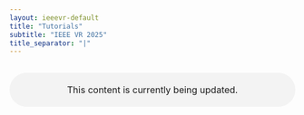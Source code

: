 ```yaml
---
layout: ieeevr-default
title: "Tutorials"
subtitle: "IEEE VR 2025"
title_separator: "|"
---
```

<script type="text/javascript">
    $(document).ready(function(){
		var email = ""; 
		var domain = "ieeevr.org"; 

	    email = "tutorials2025"; 		
		$(".tutorials").html("<span class='text-nowrap'><a href=javascript:location='" + "mail" + "to:" + email + "@" + domain + "'><i class='fas fa-fw fa-envelope-square emailIconSm' style=''></i><i class='emailTextSm'>" + email + "@" + domain + "</a></i></span>");            
	});
</script>
<p style="width:100%; margin: 30px auto; padding: 20px 0; text-align:center; font-size:1rem; border-radius: 30px; background-color: #f3f3f3">This content is currently being updated.</p>
<div style="display:none">
<div>
    <h1 id="cfp-tutorials"> Call for Tutorials<div class="floatRight"><span class="tutorials"></span></div></h1>
    <p>
        <strong style="color: black">IEEE VR 2025: The 32<sup>nd</sup> IEEE Conference on Virtual Reality and 3D User Interfaces</strong><br />
            March 8-12, 2025 | Saint-Malo, France 
    </p>
</div>
    
<div>
   <h2 id="important-dates"> Important Dates </h2>
   <p>
   Each deadline is 23:59:59 AoE (Anywhere on Earth) == GMT/UTC-12:00 on the stated day, no matter where the submitter is located.
   </p>
    <ul>
        <li><s><b>January 07, 2025:</b> Tutorial submissions due (AOE)</s></li>
        <li><s><b>January 14, 2025:</b> Acceptance notification</s></li>
        <li><s><b>January 21, 2025:</b> Advance program descriptions for IEEE VR 2025 website due</s></li>
    </ul>
    <h2 id="overview">Overview</h2>
    <p>
        Tutorials are an excellent opportunity to offer education in topics in our field for both novice and experienced researchers. We invite members of our community to submit proposals for 90-minute or half-day tutorials. We anticipate that both tutorials and workshops will be presented during in the first two days of the conference. Presenters and/or instructors are expected to attend in-person.
    </p>
    <p>
        Proposed tutorials may be introductory or advanced and should address topics of interest to the extended reality communities (virtual, mixed, or augmented reality), as well as the 3D user interface community. <b>Proposals will be evaluated on their relevance to the conference topics and the qualifications of the instructors.</b> We will strive for a balance of topics in the tutorial program and also consider the potential for interest and attendance. Upon review of submitted proposals, suggestions may be provided by the Tutorial chairs to submitters on how to improve their submission. Suggested topics include but are not limited to:
    </p>    
    <ul>
        <li>3D interaction</li>
        <li>Input devices</li>
        <li>Haptics, audio, and other non-visual interfaces</li>
        <li>Systems, toolkits, software frameworks, and game engines for VR/AR/MR</li>
        <li>Introduction to virtual, augmented, or mixed reality</li>
        <li>Computer graphics techniques for VR/AR/MR</li>
        <li>Advanced display technology</li>
        <li>Immersive projection technology</li>
        <li>Multi-user and distributed VR/AR/MR</li>
        <li>Serious games</li>
        <li>Tracking and sensing</li>
        <li>Modeling and simulation</li>
        <li>User studies and evaluation</li>
        <li>Immersion, presence, perception, and cognition</li>
        <li>Navigation and cybersickness</li>
        <li>Applications of VR/AR/MR</li>
        <li>Teleoperation and telepresence</li>
        <li>AI and VR/AR/MR</li>
        <li>Sanitation and hygiene for VR/AR/MR</li>
        <li>Online studies and remote data collection</li>
    </ul>    
    <h2 id="submission-guidelines">Submission Guidelines</h2>    
    <p>
        Proposals are welcome on topics that have been previously addressed; in addition, new topics, approaches, or insights are especially appreciated. Submissions should include a statement indicating how the proposal differs from recent tutorial presentations that may have approached a similar topic, or why it is important to offer it again. Topics taken from the list of suggested topics appropriate for paper submissions to the main conference are also welcome. Proposals for tutorials should be submitted electronically (PDF) and should include:
    </p>    
    <ul>
        <li>Title</li>
        <li>Expected duration (90 minute or half-day)</li>
        <li>A brief description of the topics to be addressed, including time allotted to each (roughly 500 words)</li>
        <li>The technical level and intended audience</li>
        <li>The expected value to that audience</li>
        <li>If the tutorial has been delivered before, include a description of where and when, and explain why it should be held again. This is required regardless of whether the proposers organized the previous tutorials themselves or the previous tutorials were taught by someone else.</li>
        <li>The names, contact information and a short biography (roughly 200 words each) for the proposed instructors.</li>
    </ul>
    <p>
        Tutorial submissions must be submitted via email to the Tutorials Chairs at <span class="tutorials"></span>.
    </p>
    <p>
        <b>For each accepted tutorial we will be able to provide one complimentary workshop/tutorial (Saturday-Sunday) registration.</b>
    </p>       
    <h2 id="contacts">Contacts <div class="floatRight"><span class="tutorials"></span></div></h2>
    <p>
        For more information, to inquire about a particular tutorial topic, or to submit a proposal, please contact the Tutorials Chairs:
         <ul>
            <li><span class="bold">Etienne Peillard</span>, <i>IMT-Atlantique, France</i></li>
            <li><span class="bold">Beatriz Santos</span>, <i>University of Aveiro, Portugal</i></li>
            <li><span class="bold">Ken Pfeuffer</span>, <i>Aarhus University, Denmark</i></li>
            <li><span class="bold">Parinya Punpongsanon</span>, <i>Saitama University, Japan</i></li>
        </ul> 
    </p>
</div>
</div>
